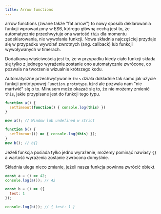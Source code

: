 ```yaml
---
title: Arrow functions
---
```


arrow functions (zwane także "fat arrow") to nowy sposób deklarowania funkcji wprowadzony w ES6, którego główną cechą jest to, że automatycznie przechwytuje ona wartość `this` dla momentu zadeklarowania, nie wywołania funkcji. Nowa składnia najczęściej przydaje się w przypadku wywołań zwrotnych (ang. callback) lub funkcji wywoływanych w timerach.

Dodatkową właściwością jest to, że w przypadku kiedy ciało funkcji składa się tylko z jednego wyrażenia zostanie ono automatycznie zwrócone, co pozwala na tworzenie wizualnie krótszego kodu.

Automatyczne przechwytywanie `this` działa dokładnie tak samo jak użycie funkcji prototypowej `Function.prototype.bind` ale pozwala nam "nie martwić" się o to. Minusem może okazać się to, że nie możemy zmienić `this`, jakie przypisane jest do funkcji tego typu.

```jsx
function a() {
  setTimeout(function() { console.log(this) })                
}

new a(); // Window lub undefined w strict

function b() {
  setTimeout(() => { console.log(this) });
}
new b(); // b{}
```

Jeżeli funkcja posiada tylko jedno wyrażenie, możemy pominąć nawiasy `{}` a wartość wyrażenia zostanie zwrócona domyślnie.

Składnia ulega nieco zmianie, jeżeli nasza funkcja powinna zwrócić obiekt.

```jsx
const a = () => 42;
console.log(a()); // 42

const b = () => ({
  test: 1
});

console.log(b()); // { test: 1 }
```